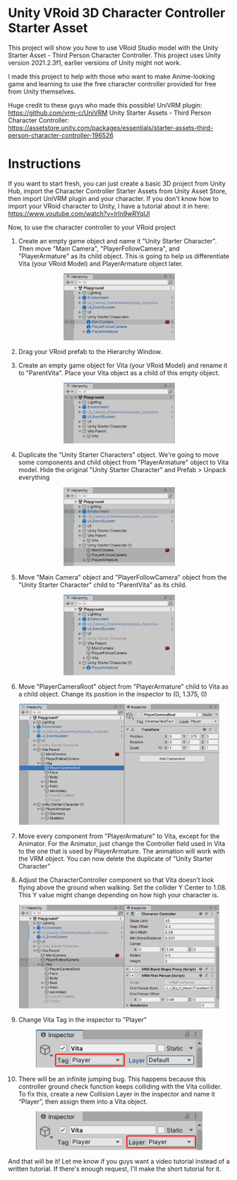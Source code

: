 # Unity VRoid 3D Character Controller Starter Asset
This project will show you how to use VRoid Studio model with the Unity Starter Asset - Third Person Character Controller. This project uses Unity version 2021.2.3f1, earlier versions of Unity might not work. 

I made this project to help with those who want to make Anime-looking game and learning to use the free character controller provided for free from Unity themselves. 

Huge credit to these guys who made this possible!
UniVRM plugin: https://github.com/vrm-c/UniVRM
Unity Starter Assets - Third Person Character Controller: https://assetstore.unity.com/packages/essentials/starter-assets-third-person-character-controller-196526

# Instructions
If you want to start fresh, you can just create a basic 3D project from Unity Hub, import the Character Controller Starter Assets from Unity Asset Store, then import UniVRM plugin and your character. If you don't know how to import your VRoid character to Unity, I have a tutorial about it in here: https://www.youtube.com/watch?v=IrIn9wRYqUI

Now, to use the character controller to your VRoid project
1. Create an empty game object and name it "Unity Starter Character". Then move "Main Camera", "PlayerFollowCamera", and "PlayerArmature" as its child object. This is going to help us differentiate Vita (your VRoid Model) and PlayerArmature object later.
<p align="center"><img src="https://github.com/FFaUniHan/Unity_VRoid_3D_Character_Controller_Starter_Asset/blob/main/01.png" width=50% height=50%></p>

2. Drag your VRoid prefab to the Hierarchy Window.

3. Create an empty game object for Vita (your VRoid Model) and rename it to "ParentVita". Place your Vita object as a child of this empty object.
<p align="center"><img src="https://github.com/FFaUniHan/Unity_VRoid_3D_Character_Controller_Starter_Asset/blob/main/03.png" width=50% height=50%></p>

4. Duplicate the "Unity Starter Characters" object. We're going to move some components and child object from "PlayerArmature" object to Vita model. Hide the original "Unity Starter Character" and Prefab > Unpack everything
<p align="center"><img src="https://github.com/FFaUniHan/Unity_VRoid_3D_Character_Controller_Starter_Asset/blob/main/04.png" width=50% height=50%></p>

5. Move "Main Camera" object and "PlayerFollowCamera" object from the "Unity Starter Character" child to "ParentVita" as its child.
<p align="center"><img src="https://github.com/FFaUniHan/Unity_VRoid_3D_Character_Controller_Starter_Asset/blob/main/06.png" width=50% height=50%></p>

6. Move "PlayerCameraRoot" object from "PlayerArmature" child to Vita as a child object. Change its position in the inspector to (0, 1.375, 0)
<p align="center"><img src="https://github.com/FFaUniHan/Unity_VRoid_3D_Character_Controller_Starter_Asset/blob/main/07.png" width=90% height=90%></p>

7. Move every component from "PlayerArmature" to Vita, except for the Animator. For the Animator, just change the Controller field used in Vita to the one that is used by PlayerArmature. The animation will work with the VRM object. You can now delete the duplicate of "Unity Starter Character"

8. Adjust the CharacterController component so that Vita doesn’t look flying above the ground when walking. Set the collider Y Center to 1.08. This Y value might change depending on how high your character is.
<p align="center"><img src="https://github.com/FFaUniHan/Unity_VRoid_3D_Character_Controller_Starter_Asset/blob/main/09.png" width=90% height=90%></p>

9. Change Vita Tag in the inspector to "Player"
<p align="center"><img src="https://github.com/FFaUniHan/Unity_VRoid_3D_Character_Controller_Starter_Asset/blob/main/10.png" width=75% height=75%></p>

10. There will be an infinite jumping bug. This happens because this controller ground check function keeps colliding with the Vita collider. To fix this, create a new Collision Layer in the inspector and name it “Player”, then assign them into a Vita object.

<p align="center"><img src="https://github.com/FFaUniHan/Unity_VRoid_3D_Character_Controller_Starter_Asset/blob/main/10b.png" width=75% height=75%></p>

And that will be it! Let me know if you guys want a video tutorial instead of a written tutorial. If there's enough request, I'll make the short tutorial for it.
